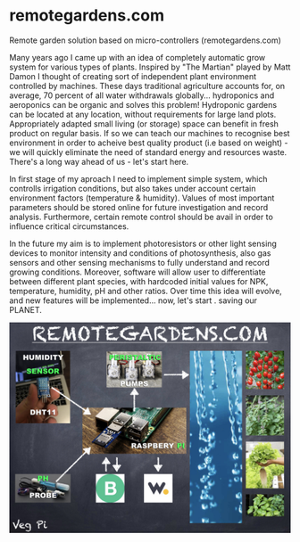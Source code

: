 # remotegardens.com
Remote garden solution based on micro-controllers (remotegardens.com) 

Many years ago I came up with an idea of completely automatic grow system for various types of plants. Inspired by "The Martian" played by Matt Damon I thought of creating sort of independent plant environment controlled by machines. These days traditional agriculture accounts for, on average, 70 percent of all water withdrawals globally... hydroponics and aeroponics can be organic and solves this problem! Hydroponic gardens can be located at any location, without requirements for large land plots. Appropriately adapted small living (or storage) space can benefit in fresh product on regular basis. If so we can teach our machines to recognise best environment in order to acheive best quality product (i.e based on weight) - we will quickly eliminate the need of standard energy and resources waste. There's a long way ahead of us - let's start here.

In first stage of my aproach I need to implement simple system, which controlls irrigation conditions, but also takes under account certain environment factors (temperature & humidity). Values of most important parameters should be stored online for future investigation and record analysis. Furthermore, certain remote control should be avail in order to influence critical circumstances.

In the future my aim is to implement photoresistors or other light sensing devices to monitor intensity and conditions of photosynthesis, also gas sensors and other sensing mechanisms to fully understand and record growing conditions. Moreover, software will allow user to differentiate between different plant species, with hardcoded initial values for NPK, temperature, humidity, pH and other ratios. Over time this idea will evolve, and new features will be implemented... now, let's start . saving our PLANET.


![](/images/REMOTE_GARDENS.com.jpeg)
